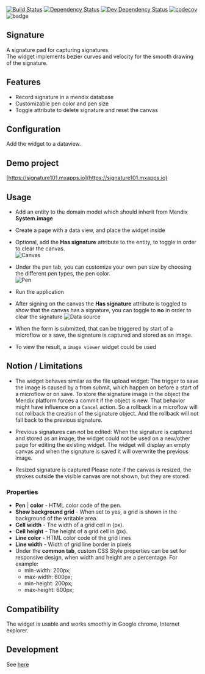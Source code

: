 [![Build Status](https://travis-ci.org/mendixlabs/signature.svg?branch=master)](https://travis-ci.org/mendixlabs/signature)
[![Dependency Status](https://david-dm.org/mendixlabs/signature.svg)](https://david-dm.org/mendixlabs/signature)
[![Dev Dependency Status](https://david-dm.org/mendixlabs/signature.svg#info=devDependencies)](https://david-dm.org/mendixlabs/signature#info=devDependencies)
[![codecov](https://codecov.io/gh/mendixlabs/signature/branch/master/graph/badge.svg)](https://codecov.io/gh/mendixlabs/signature)
![badge](https://img.shields.io/badge/mendix-7.21.0-green.svg)

## Signature
A signature pad for capturing signatures.  
The widget implements bezier curves and velocity for the smooth drawing of the signature.

## Features
* Record signature in a mendix database  
* Customizable pen color and pen size 
* Toggle attribute to delete signature and reset the canvas

## Configuration
Add the widget to a dataview.

## Demo project
[https://signature101.mxapps.io](https://signature101.mxapps.io)

## Usage
* Add an entity to the domain model which should inherit from Mendix **System.image**
* Create a page with a data view, and place the widget inside
* Optional, add the **Has signature** attribute to the entity, to toggle in order to clear the canvas.  
![Canvas](/assets/signature-attribute.png)

* Under the pen tab, you can customize your own pen size by choosing the different pen types, the pen color.  
![Pen](/assets/signature-pen.png)

* Run the application  
* After signing on the canvas the **Has signature** attribute is toggled to show that the canvas has a signature, you can toggle to **no** in order to clear the signature
![Data source](/assets/signature-image.png)
* When the form is submitted, that can be triggered by start of a microflow or a save, the signature is captured and stored as an image.
* To view the result, a `image viewer` widget could be used

## Notion / Limitations
- The widget behaves similar as the file upload widget:
The trigger to save the image is caused by a from submit, which happen on before a start of a microflow or on save.
To store the signature image in the object the Mendix platform forces a commit if the object is new. That behavior might have influence on a `Cancel` action.
So a rollback in a microflow will not rollback the creation of the signature object. And the rollback will not fall back to the previous signature.

- Previous signatures can not be edited:
When the signature is captured and stored as an image, the widget could not be used on a new/other page for editing the existing widget.
The widget will display an empty canvas and when the signature is saved it will overwrite the previous image.

- Resized signature is captured
Please note if the canvas is resized, the strokes outside the visible canvas are not shown, but they are stored.

### Properties
* **Pen** | **color** - HTML color code of the pen.
* **Show background grid** - When set to yes, a grid is shown in the background of the writable area.
* **Cell width** - The width of a grid cell in (px).
* **Cell height** - The height of a grid cell in (px).
* **Line color** - HTML color code of the grid lines
* **Line width** - Width of grid line border in pixels
* Under the **common tab**, custom CSS Style properties can be set for responsive design, when width and height are a percentage. For example:
    - min-width: 200px;
    - max-width: 600px;
    - min-height: 200px;
    - max-height: 600px;

## Compatibility
The widget is usable and works smoothly in Google chrome, Internet explorer. 

## Development  
See [here](/development.md)
